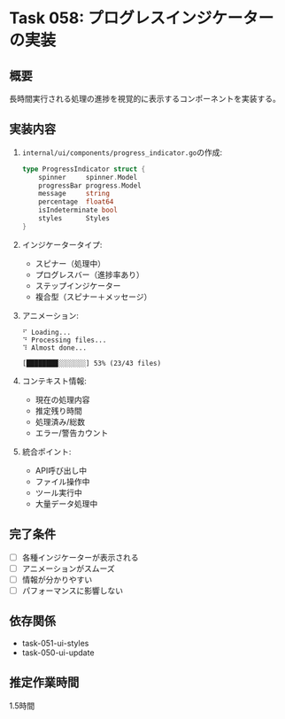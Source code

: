 # Task 058: プログレスインジケーターの実装

## 概要
長時間実行される処理の進捗を視覚的に表示するコンポーネントを実装する。

## 実装内容
1. `internal/ui/components/progress_indicator.go`の作成:
   ```go
   type ProgressIndicator struct {
       spinner     spinner.Model
       progressBar progress.Model
       message     string
       percentage  float64
       isIndeterminate bool
       styles      Styles
   }
   ```

2. インジケータータイプ:
   - スピナー（処理中）
   - プログレスバー（進捗率あり）
   - ステップインジケーター
   - 複合型（スピナー＋メッセージ）

3. アニメーション:
   ```
   ⠋ Loading...
   ⠙ Processing files...
   ⠹ Almost done...
   
   [████████░░░░░░░] 53% (23/43 files)
   ```

4. コンテキスト情報:
   - 現在の処理内容
   - 推定残り時間
   - 処理済み/総数
   - エラー/警告カウント

5. 統合ポイント:
   - API呼び出し中
   - ファイル操作中
   - ツール実行中
   - 大量データ処理中

## 完了条件
- [ ] 各種インジケーターが表示される
- [ ] アニメーションがスムーズ
- [ ] 情報が分かりやすい
- [ ] パフォーマンスに影響しない

## 依存関係
- task-051-ui-styles
- task-050-ui-update

## 推定作業時間
1.5時間